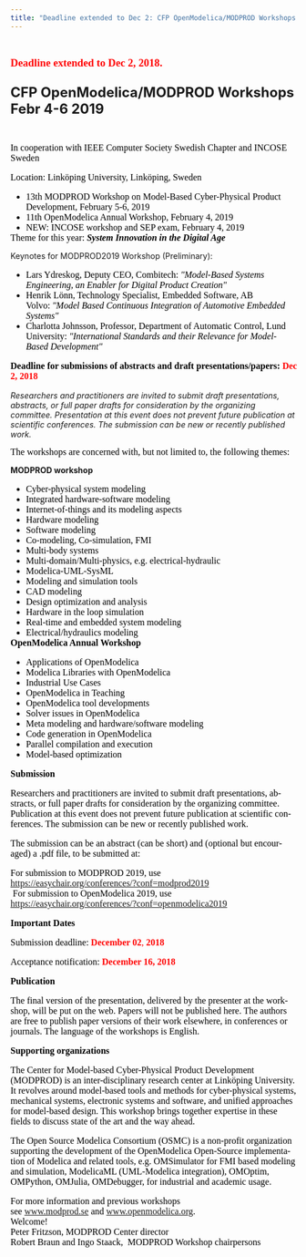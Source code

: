 ```yaml
---
title: "Deadline extended to Dec 2: CFP OpenModelica/MODPROD Workshops Febr 2019"
---
```

&nbsp;

<p style="font-size: 12pt; color: black; font-family: 'Times New Roman', serif, serif, EmojiFont; margin: 0px 0px 20pt;">
  <span style="font-size: 14pt;"><strong><span lang="en-US" style="color: red;">Deadline extended to Dec 2, 2018.</span></strong></span>
</p>

**<span style="font-size: 18pt;">CFP OpenModelica/MODPROD Workshops Febr 4-6 2019</span>**

&nbsp;

<span style="color: black; font-family: 'Times New Roman', serif, serif, EmojiFont; font-size: 12pt;">In cooperation with IEEE Computer Society Swedish Chapter and INCOSE Sweden</span>

<p style="font-size: 12pt; color: black; font-family: 'Times New Roman', serif, serif, EmojiFont; margin-right: 0px; margin-left: 0px;">
  <span lang="en-US">Location: Linköping University, Linköping, Sweden</span>
</p>

<ul type="disc" style="color: #212121; font-family: wf_segoe-ui_normal, 'Segoe UI', 'Segoe WP', Tahoma, Arial, sans-serif, serif, EmojiFont; font-size: medium; margin-bottom: 0px;">
  <li style="color: black; font-size: 12pt; font-family: 'Times New Roman', serif; margin: 0px;">
    <span lang="en-US">13th MODPROD Workshop on Model-Based Cyber-Physical Product Development, Febr</span>uary 5-6, 2019
  </li>
  <li style="color: black; font-size: 12pt; font-family: 'Times New Roman', serif; margin: 0px;">
    <span lang="en-US">11th OpenModelica Annual Workshop, February 4, 2019</span>
  </li>
  <li style="color: black; font-size: 12pt; font-family: 'Times New Roman', serif; margin: 0px;">
    <span lang="en-US">NEW: INCOSE workshop and SEP exam, February 4, 2019</span>
  </li>
</ul>

<p style="font-size: 12pt; color: black; font-family: 'Times New Roman', serif, serif, EmojiFont; margin: 0px;">
  <span lang="en-US">Theme for this year:<strong>&nbsp;<i>System Innovation in the Digital Age</i></strong></span>
</p>

<span lang="en-US">Keynotes for MODPROD2019 Workshop (Preliminary):</span>

<ul type="disc" style="color: #212121; font-family: wf_segoe-ui_normal, 'Segoe UI', 'Segoe WP', Tahoma, Arial, sans-serif, serif, EmojiFont; font-size: medium; margin-bottom: 0px;">
  <li style="color: black; font-size: 12pt; font-family: 'Times New Roman', serif; margin: 0px;">
    <span lang="en-US">Lars Ydreskog, Deputy CEO, Combitech:&nbsp;<i>"Model-Based Systems Engineering, an Enabler for Digital Product Creation"</i></span>
  </li>
  <li style="color: black; font-size: 12pt; font-family: 'Times New Roman', serif; margin: 0px;">
    <span lang="en-US">Henrik Lönn, Technology Specialist, Embedded Software, AB Volvo:&nbsp;<i>"Model Based Continuous Integration of Automotive Embedded Systems"</i></span>
  </li>
  <li style="color: black; font-size: 12pt; font-family: 'Times New Roman', serif; margin: 0px;">
    <span lang="en-US">Charlotta Johnsson, Professor, Department of Automatic Control, Lund University:<i>&nbsp;"International Standards and their Relevance for Model-Based Development"</i></span>
  </li>
</ul>

<p style="font-size: 12pt; color: black; font-family: 'Times New Roman', serif, serif, EmojiFont; margin-right: 0px; margin-left: 0px;">
  <strong><span lang="en-US">Deadline for submissions of abstracts and draft presentations/papers:&nbsp;<s></s></span></strong><strong><span lang="en-US" style="color: red;">Dec 2, 2018</span></strong>
</p>

_Researchers and practitioners are invited to submit draft presentations, abstracts, or full paper drafts for consideration by the organizing committee. Presentation at this event does not prevent future publication at scientific conferences. The submission can be new or recently published work._

<p style="font-size: 12pt; color: black; font-family: 'Times New Roman', serif, serif, EmojiFont; margin: 0px;">
  <span lang="en-US" style="color: #1f497d; font-size: 11pt; font-family: Calibri, sans-serif, serif, EmojiFont;"></span>
</p>

<p style="font-size: 12pt; color: black; font-family: 'Times New Roman', serif, serif, EmojiFont; margin: 0px;">
  <span lang="en-US">The workshops are concerned with, but not limited to, the following themes:</span>
</p>

**MODPROD workshop**

<ul type="disc" style="color: #212121; font-family: wf_segoe-ui_normal, 'Segoe UI', 'Segoe WP', Tahoma, Arial, sans-serif, serif, EmojiFont; font-size: medium; margin-bottom: 0px;">
  <li style="color: black; font-size: 12pt; font-family: 'Times New Roman', serif; margin: 0px;">
    <span lang="en-US">Cyber-physical system modeling</span>
  </li>
  <li style="color: black; font-size: 12pt; font-family: 'Times New Roman', serif; margin: 0px;">
    <span lang="en-US">Integrated hardware-software modeling</span>
  </li>
  <li style="color: black; font-size: 12pt; font-family: 'Times New Roman', serif; margin: 0px;">
    <span lang="en-US">Internet-of-things and its modeling aspects</span>
  </li>
  <li style="color: black; font-size: 12pt; font-family: 'Times New Roman', serif; margin: 0px;">
    <span lang="en-US">Hardware modeling</span>
  </li>
  <li style="color: black; font-size: 12pt; font-family: 'Times New Roman', serif; margin: 0px;">
    <span lang="en-US">Software modeling</span>
  </li>
  <li style="color: black; font-size: 12pt; font-family: 'Times New Roman', serif; margin: 0px;">
    <span lang="en-US">Co-modeling, Co-simulation, FMI</span>
  </li>
  <li style="color: black; font-size: 12pt; font-family: 'Times New Roman', serif; margin: 0px;">
    <span lang="en-US">Multi-body systems</span>
  </li>
  <li style="color: black; font-size: 12pt; font-family: 'Times New Roman', serif; margin: 0px;">
    <span lang="en-US">Multi-domain/Multi-physics, e.g. electrical-hydraulic</span>
  </li>
  <li style="color: black; font-size: 12pt; font-family: 'Times New Roman', serif; margin: 0px;">
    <span lang="en-US">Modelica-UML-SysML</span>
  </li>
  <li style="color: black; font-size: 12pt; font-family: 'Times New Roman', serif; margin: 0px;">
    <span lang="en-US">Modeling and simulation tools</span>
  </li>
  <li style="color: black; font-size: 12pt; font-family: 'Times New Roman', serif; margin: 0px;">
    <span lang="en-US">CAD modeling</span>
  </li>
  <li style="color: black; font-size: 12pt; font-family: 'Times New Roman', serif; margin: 0px;">
    <span lang="en-US">Design optimization and analysis</span>
  </li>
  <li style="color: black; font-size: 12pt; font-family: 'Times New Roman', serif; margin: 0px;">
    <span lang="en-US">Hardware in the loop simulation</span>
  </li>
  <li style="color: black; font-size: 12pt; font-family: 'Times New Roman', serif; margin: 0px;">
    <span lang="en-US">Real-time and embedded system modeling</span>
  </li>
  <li style="color: black; font-size: 12pt; font-family: 'Times New Roman', serif; margin: 0px;">
    <span lang="en-US">Electrical/hydraulics modeling</span>
  </li>
</ul>

<p style="font-size: 12pt; color: black; font-family: 'Times New Roman', serif, serif, EmojiFont; margin: 0px;">
  <strong>OpenModelica Annual Workshop</strong>
</p>

<ul type="disc" style="color: #212121; font-family: wf_segoe-ui_normal, 'Segoe UI', 'Segoe WP', Tahoma, Arial, sans-serif, serif, EmojiFont; font-size: medium; margin-bottom: 0px;">
  <li style="color: black; font-size: 12pt; font-family: 'Times New Roman', serif; margin: 0px;">
    <span lang="en-US">Applications of OpenModelica</span>
  </li>
  <li style="color: black; font-size: 12pt; font-family: 'Times New Roman', serif; margin: 0px;">
    M<span lang="en-US">odelica Libraries with OpenModelica</span>
  </li>
  <li style="color: black; font-size: 12pt; font-family: 'Times New Roman', serif; margin: 0px;">
    I<span lang="en-US">ndustrial Use Cases</span>
  </li>
  <li style="color: black; font-size: 12pt; font-family: 'Times New Roman', serif; margin: 0px;">
    <span lang="en-US">OpenModelica in Teaching</span>
  </li>
  <li style="color: black; font-size: 12pt; font-family: 'Times New Roman', serif; margin: 0px;">
    <span lang="en-US">OpenModelica tool developments</span>
  </li>
  <li style="color: black; font-size: 12pt; font-family: 'Times New Roman', serif; margin: 0px;">
    <span lang="en-US">Solver issues in OpenModelica</span>
  </li>
  <li style="color: black; font-size: 12pt; font-family: 'Times New Roman', serif; margin: 0px;">
    <span lang="en-US">Meta modeling and hardware/software modeling</span>
  </li>
  <li style="color: black; font-size: 12pt; font-family: 'Times New Roman', serif; margin: 0px;">
    <span lang="en-US">Code generation in OpenModelica</span>
  </li>
  <li style="color: black; font-size: 12pt; font-family: 'Times New Roman', serif; margin: 0px;">
    <span lang="en-US">Parallel compilation and execution</span>
  </li>
  <li style="color: black; font-size: 12pt; font-family: 'Times New Roman', serif; margin: 0px;">
    <span lang="en-US">Model-based optimization</span>
  </li>
</ul>

<p style="font-size: 12pt; color: black; font-family: 'Times New Roman', serif, serif, EmojiFont; margin-right: 0px; margin-left: 0px;">
  <strong>Submission</strong>
</p>

<p style="font-size: 12pt; color: black; font-family: 'Times New Roman', serif, serif, EmojiFont; margin-right: 0px; margin-left: 0px;">
  <span lang="en-US">Researchers and practitioners are invited to submit draft presentations, abstracts, or full paper drafts for consideration by the organizing committee. Publication at this event does not prevent future publication at scientific conferences. The submission can be new or recently published work.</span>
</p>

<p style="font-size: 12pt; color: black; font-family: 'Times New Roman', serif, serif, EmojiFont; margin-right: 0px; margin-left: 0px;">
  <span lang="en-US">The submission can be an abstract (can be short) and (optional but encouraged) a .pdf file, to be submitted at:</span>
</p>

<p style="font-size: 12pt; color: black; font-family: 'Times New Roman', serif, serif, EmojiFont; margin: 0px;">
  <span lang="en-US">For submission to MODPROD 2019, use</span>
</p>

<p style="font-size: 12pt; color: black; font-family: 'Times New Roman', serif, serif, EmojiFont; margin: 0px;">
  <a href="https://easychair.org/conferences/?conf=modprod2019" target="_blank" rel="noopener noreferrer" data-auth="NotApplicable">https://easychair.org/conferences/?conf=modprod2019</a>
</p>

<p style="font-size: 12pt; color: black; font-family: 'Times New Roman', serif, serif, EmojiFont; margin: 0px;">
  &nbsp;<span lang="en-US">For submission to OpenModelica 2019, use&nbsp;</span>
</p>

<p style="font-size: 12pt; color: black; font-family: 'Times New Roman', serif, serif, EmojiFont; margin: 0px;">
  <a href="https://easychair.org/conferences/?conf=openmodelica2019" target="_blank" rel="noopener noreferrer" data-auth="NotApplicable"><span lang="en-US">https://easychair.org/conferences/?conf=openmodelica2019</span></a>
</p>

<p style="font-size: 12pt; color: black; font-family: 'Times New Roman', serif, serif, EmojiFont; margin-right: 0px; margin-left: 0px;">
  <strong>Important Dates</strong>
</p>

<p style="font-size: 12pt; color: black; font-family: 'Times New Roman', serif, serif, EmojiFont; margin-right: 0px; margin-left: 0px;">
  <span lang="en-US">Submission deadline:&nbsp;<s></s></span><span style="color: #ff0000;"><strong><span lang="en-US" style="color: red;">December 02</span></strong><span lang="en-US">, <strong>2018</strong></span></span>
</p>

<p style="font-size: 12pt; color: black; font-family: 'Times New Roman', serif, serif, EmojiFont; margin-right: 0px; margin-left: 0px;">
  <span lang="en-US">Acceptance notification:&nbsp;</span><span style="color: #ff0000;"><strong><span lang="en-US" style="color: red;">December 16</span><span lang="en-US">, 2018</span></strong></span>
</p>

<p style="font-size: 12pt; color: black; font-family: 'Times New Roman', serif, serif, EmojiFont; margin-right: 0px; margin-left: 0px;">
  <strong>Publication</strong>
</p>

<p style="font-size: 12pt; color: black; font-family: 'Times New Roman', serif, serif, EmojiFont; margin-right: 0px; margin-left: 0px;">
  <span lang="en-US">The final version of the presentation, delivered by the presenter at the workshop, will be put on the web. Papers will not be published here. The authors are free to publish paper versions of their work elsewhere, in conferences or journals. The language of the workshops is English.</span>
</p>

<p style="font-size: 12pt; color: black; font-family: 'Times New Roman', serif, serif, EmojiFont; margin-right: 0px; margin-left: 0px;">
  <strong>Supporting organizations</strong>
</p>

<p style="font-size: 12pt; color: black; font-family: 'Times New Roman', serif, serif, EmojiFont; margin-right: 0px; margin-left: 0px;">
  <span lang="en-US">The Center for Model-based Cyber-Physical Product Development (MODPROD) is an inter-disciplinary research center at Linköping University. It revolves around model-based tools and methods for cyber-physical systems, mechanical systems, electronic systems and software, and unified approaches for model-based design. This workshop brings together expertise in these fields to discuss state of the art and the way ahead.</span>
</p>

<p style="font-size: 12pt; color: black; font-family: 'Times New Roman', serif, serif, EmojiFont; margin-right: 0px; margin-left: 0px;">
  <span lang="en-US">The Open Source Modelica Consortium (OSMC) is a non-profit organization supporting the development of the OpenModelica Open-Source implementation of Modelica and related tools, e.g. OMSimulator for FMI based modeling and simulation, ModelicaML (UML-Modelica integration), OMOptim, OMPython, OMJulia, OMDebugger, for industrial and academic usage.</span>
</p>

<p style="font-size: 12pt; color: black; font-family: 'Times New Roman', serif, serif, EmojiFont; margin: 0px;">
  <span lang="en-US">For more information and previous workshops see&nbsp;</span><a href="http://www.modprod.se/" target="_blank" rel="noopener noreferrer" data-auth="NotApplicable"><span lang="en-US">www.modprod.se</span></a><span lang="en-US">&nbsp;and&nbsp;</span><a href="http://www.openmodelica.org/" target="_blank" rel="noopener noreferrer" data-auth="NotApplicable"><span lang="en-US">www.openmodelica.org</span></a><span lang="en-US">.</span>
</p>

<p style="font-size: 12pt; color: black; font-family: 'Times New Roman', serif, serif, EmojiFont; margin: 0px;">
  <span lang="en-US">Welcome!</span>
</p>

<p style="font-size: 12pt; color: black; font-family: 'Times New Roman', serif, serif, EmojiFont; margin: 0px 0px 12pt;">
  Peter Fritzson, MODPROD Center director<br />Robert Braun and Ingo Staack,&nbsp; MODPROD Workshop chairpersons&nbsp;
</p>
